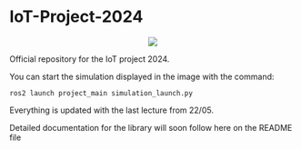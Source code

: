 # IoT-Project-2024

<p align="center">
  <img src="https://fede3751.github.io/IoT-lectures-2024/imgs/project/project_splashart_2024.png">
</p>

Official repository for the IoT project 2024.


You can start the simulation displayed in the image with the command:

```
ros2 launch project_main simulation_launch.py
```




Everything is updated with the last lecture from 22/05.

Detailed documentation for the library will soon follow here on the README file
